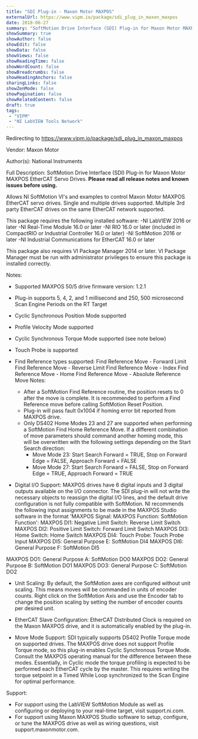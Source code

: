 ```yaml
---
title: "SDI Plug-in - Maxon Motor MAXPOS"
externalUrl: https://www.vipm.io/package/sdi_plug_in_maxon_maxpos
date: 2018-06-27
summary: "SoftMotion Drive Interface (SDI) Plug-in for Maxon Motor MAXPOS EtherCAT Servo Drives."
showSummary: true
showAuthor: false
showEdit: false
showData: false
showViews: false
showReadingTime: false
showWordCount: false
showBreadcrumbs: false
showHeadingAnchors: false
sharingLinks: false
showZenMode: false
showPagination: false
showRelatedContent: false
draft: true
tags:
 - "VIPM"
 - "NI LabVIEW Tools Network"
---
```


Redirecting to https://www.vipm.io/package/sdi_plug_in_maxon_maxpos

Vendor: Maxon Motor

Author(s): National Instruments
 
Full Description:
SoftMotion Drive Interface (SDI) Plug-in for Maxon Motor MAXPOS EtherCAT Servo Drives. **Please read all release notes and known issues before using.**

Allows NI SoftMotion VI's and examples to control Maxon Motor MAXPOS EtherCAT servo drives. Single and multiple drives supported. Multiple 3rd party EtherCAT drives on the same EtherCAT network supported.

This package requires the following installed software:
-NI LabVIEW 2016 or later
-NI Real-Time Module 16.0 or later
-NI RIO 16.0 or later (included in CompactRIO or Industrial Controller 16.0 or later)
-NI SoftMotion 2016 or later
-NI Industrial Communications for EtherCAT 16.0 or later

This package also requires VI Package Manager 2014 or later.
VI Package Manager must be run with administrator privileges to ensure this package is installed correctly.

Notes:
- Supported MAXPOS 50/5 drive firmware version: 1.2.1
- Plug-in supports 5, 4, 2, and 1 millisecond and 250, 500 microsecond Scan Engine Periods on the RT Target
- Cyclic Synchronous Position Mode supported
- Profile Velocity Mode supported
- Cyclic Synchronous Torque Mode supported (see note below)
- Touch Probe is supported
- Find Reference types supported:
  Find Reference Move - Forward Limit
  Find Reference Move - Reverse Limit
  Find Reference Move - Index
  Find Reference Move - Home
  Find Reference Move - Absolute
  Reference Move Notes:
  - After a SoftMotion Find Reference routine, the position resets to 0 after the move is complete. It is recommended to perform a Find Reference move before calling SoftMotion Reset Position.
  - Plug-in will pass fault 0x1004 if homing error bit reported from MAXPOS drive.
  - Only DS402 Home Modes 23 and 27 are supported when performing a SoftMotion Find Home Reference Move. If a different combination of move parameters should command another homing mode, this will be overwritten with the following settings depending on the Start Search direction:
     - Move Mode 23: Start Search Forward = TRUE, Stop on Forward Edge = FALSE, Approach Forward = FALSE 
     - Move Mode 27: Start Search Forward = FALSE, Stop on Forward Edge = TRUE, Approach Forward = TRUE

- Digital I/O Support:
MAXPOS drives have 6 digital inputs and 3 digital outputs available on the I/O connector. The SDI plug-in will not write the necessary objects to reassign the digital I/O lines, and the default drive configuration is not fully compatible with SoftMotion. NI recommends the following input assignments to be made in the MAXPOS Studio software in the format 'MAXPOS Signal: MAXPOS Function: SoftMotion Function':
MAXPOS DI1: Negative Limit Switch: Reverse Limit Switch
MAXPOS DI2: Positive Limit Switch: Forward Limit Switch
MAXPOS DI3: Home Switch: Home Switch
MAXPOS DI4: Touch Probe: Touch Probe Input
MAXPOS DI5: General Purpose E: SoftMotion DI4
MAXPOS DI6: General Purpose F: SoftMotion DI5

MAXPOS DO1: General Purpose A: SoftMotion DO0
MAXPOS DO2: General Purpose B: SoftMotion DO1
MAXPOS DO3: General Purpose C: SoftMotion DO2

- Unit Scaling:
By default, the SoftMotion axes are configured without unit scaling. This means moves will be commanded in units of encoder counts. Right click on the SoftMotion Axis and use the Encoder tab to change the position scaling by setting the number of encoder counts per desired unit.

- EtherCAT Slave Configuration:
EtherCAT Distributed Clock is required on the Maxon MAXPOS drive, and it is automatically enabled by the plug-in.

- Move Mode Support:
SDI typically supports DS402 Profile Torque mode on supported drives. The MAXPOS drive does not support Profile Torque mode, so this plug-in enables Cyclic Synchronous Torque Mode.
Consult the MAXPOS operating manual for the difference between these modes. Essentially, in Cyclic mode the torque profiling is expected to be performed each EtherCAT cycle by the master. This requires writing the torque setpoint in a Timed While Loop synchronized to the Scan Engine for optimal performance.

Support:
- For support using the LabVIEW SoftMotion Module as well as configuring or deploying to your real-time target, visit support.ni.com.
- For support using Maxon MAXPOS Studio software to setup, configure, or tune the MAXPOS drive as well as wiring questions, visit support.maxonmotor.com.